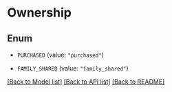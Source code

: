 # Ownership

## Enum


* `PURCHASED` (value: `"purchased"`)

* `FAMILY_SHARED` (value: `"family_shared"`)


[[Back to Model list]](../README.md#documentation-for-models) [[Back to API list]](../README.md#documentation-for-api-endpoints) [[Back to README]](../README.md)


